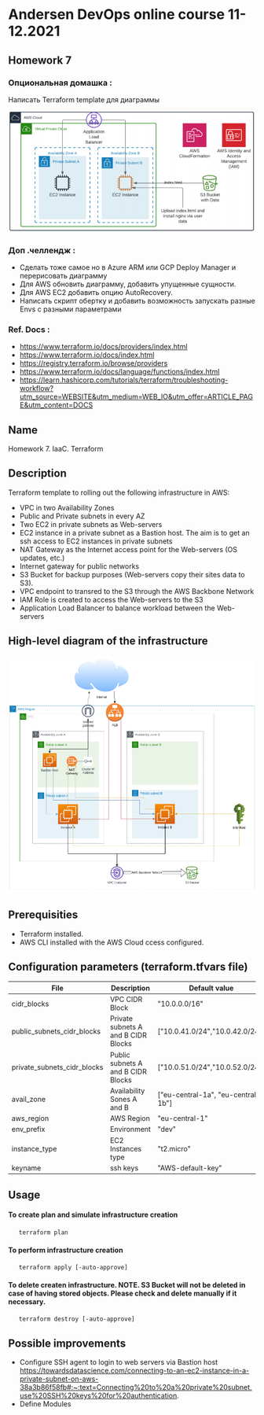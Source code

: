 # Andersen DevOps online course 11-12.2021 

## Homework 7
### Опциональная домашка :
Написать Terraform template для диаграммы

![Диаграмма](https://github.com/alexeyput/andr-devops/blob/main/homework7/Homework7.png?raw=true)

### Доп .челлендж :
- Сделать тоже самое но в Azure ARM или GCP Deploy Manager и перерисовать диаграмму
- Для AWS обновить диаграмму, добавить упущенные сущности.
- Для AWS EC2 добавить опцию AutoRecovery.
- Написать скрипт обертку и добавить возможность запускать разные Envs с разными параметрами
### Ref. Docs :
- https://www.terraform.io/docs/providers/index.html
- https://www.terraform.io/docs/index.html
- https://registry.terraform.io/browse/providers
- https://www.terraform.io/docs/language/functions/index.html
- https://learn.hashicorp.com/tutorials/terraform/troubleshooting-workflow?utm_source=WEBSITE&utm_medium=WEB_IO&utm_offer=ARTICLE_PAGE&utm_content=DOCS


## Name
Homework 7. IaaC. Terraform

## Description
Terraform template to rolling out the following infrastructure in AWS:
- VPC in two Availability Zones
- Public and Private subnets in every AZ
- Two EC2 in private subnets as Web-servers
- EC2 instance in a private subnet as a Bastion host. The aim is to get an ssh access to EC2 instances in private subnets
- NAT Gateway as the Internet access point for the Web-servers (OS updates, etc.)
- Internet gateway for public networks
- S3 Bucket for backup purposes (Web-servers copy their sites data to S3).
- VPC endpoint to transred to the S3 through the AWS Backbone Network
- IAM Role is created to access the Web-servers to the S3
- Application Load Balancer to balance workload between the Web-servers

## High-level diagram of the infrastructure
![Dia](https://github.com/alexeyput/andr-devops/blob/main/homework6/Dia/HW6-Dia.png?raw=true)

## Prerequisities
- Terraform installed.
- AWS CLI installed with the AWS Cloud ccess configured.

## Configuration parameters (terraform.tfvars file)
| File | Description | Default value |
| --- | --- | --- |
| cidr_blocks | VPC CIDR Block | "10.0.0.0/16"  |
| public_subnets_cidr_blocks | Private subnets A and B CIDR Blocks | ["10.0.41.0/24","10.0.42.0/24"] |
| private_subnets_cidr_blocks | Public subnets A and B CIDR Blocks | ["10.0.51.0/24","10.0.52.0/24"] |
| avail_zone | Availability Sones A and B | ["eu-central-1a", "eu-central-1b"]                       |
| aws_region | AWS Region | "eu-central-1"                                                           |
| env_prefix | Environment | "dev"                                                                   |
| instance_type | EC2 Instances  type | "t2.micro"                                                   |
| keyname | ssh keys | "AWS-default-key"                                                             |

## Usage
#### To create plan and simulate infrastructure creation
```
   terraform plan
```
#### To perform infrastructure creation
```
   terraform apply [-auto-approve]
```
#### To delete createn infrastructure. NOTE. S3 Bucket will not be deleted in case of having stored objects. Please check and delete manually if it necessary.
```
   terraform destroy [-auto-approve]
```

## Possible improvements
- Configure SSH agent to login to web servers via Bastion host
  https://towardsdatascience.com/connecting-to-an-ec2-instance-in-a-private-subnet-on-aws-38a3b86f58fb#:~:text=Connecting%20to%20a%20private%20subnet,use%20SSH%20keys%20for%20authentication.
- Define Modules